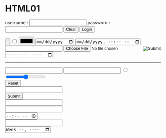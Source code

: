 # HTML01
<!DOCTYPE html>
<html lang="en">
<head>
    <meta charset="UTF-8">
    <meta http-equiv="X-UA-Compatible" content="IE=edge">
    <meta name="viewport" content="width=device-width, initial-scale=1.0">
    <title>Document</title>
</head>
<body>
    <form action="validate.html" method="get">
        username : <input name="uname" />
        password : <input type="password" name="pwd" />
        <input type="reset" value="Clear" /> <input type="submit" value="Login" />
    </form>
    <input type="button">
<input type="checkbox">
<input type="color">
<input type="date">
<input type="datetime-local">
<input type="email">
<input type="file">
<input type="hidden">
<input type="image">
<input type="month">
<hr>
<input type="number">
<input type="password">
<input type="radio">
<br>
<input type="range">
<br>
<input type="reset">
<br>
<input type="search">
<br>
<input type="submit">
<br>
<input type="tel">
<br>
<input type="text">
<br>
<input type="time">
<br>
<input type="url">
<br>
<input type="week">
</body>
</html>
